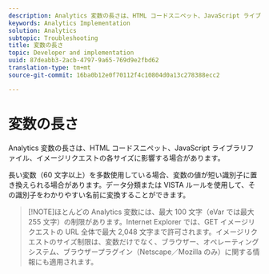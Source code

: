 ```yaml
---
description: Analytics 変数の長さは、HTML コードスニペット、JavaScript ライブラリファイル、イメージリクエストの各サイズに影響する場合があります。
keywords: Analytics Implementation
solution: Analytics
subtopic: Troubleshooting
title: 変数の長さ
topic: Developer and implementation
uuid: 87deabb3-2acb-4797-9a65-769d9e2fbd62
translation-type: tm+mt
source-git-commit: 16ba0b12e0f70112f4c10804d0a13c278388ecc2

---
```



# 変数の長さ

Analytics 変数の長さは、HTML コードスニペット、JavaScript ライブラリファイル、イメージリクエストの各サイズに影響する場合があります。

長い変数（60 文字以上）を多数使用している場合、変数の値が短い識別子に置き換えられる場合があります。データ分類または VISTA ルールを使用して、その識別子をわかりやすい名前に変換することができます。

> [!NOTE]ほとんどの Analytics 変数には、最大 100 文字（eVar では最大 255 文字）の制限があります。Internet Explorer では、GET イメージリクエストの URL 全体で最大 2,048 文字まで許可されます。イメージリクエストのサイズ制限は、変数だけでなく、ブラウザー、オペレーティングシステム、ブラウザープラグイン（Netscape／Mozilla のみ）に関する情報にも適用されます。

